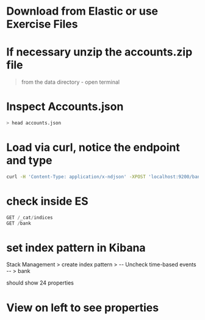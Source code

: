 # Download from Elastic or use Exercise Files
# If necessary unzip the accounts.zip file

> from the data directory - open terminal
# Inspect Accounts.json
```bash 
> head accounts.json
```

# Load via curl, notice the endpoint and type
```bash
curl -H 'Content-Type: application/x-ndjson' -XPOST 'localhost:9200/bank/account/_bulk?pretty' --data-binary @accounts.json
```

# check inside ES
```js
GET /_cat/indices
GET /bank
```

# set index pattern in Kibana
Stack Management > create index pattern > -- Uncheck time-based events -- > bank

should show 24 properties

# View on left to see properties
